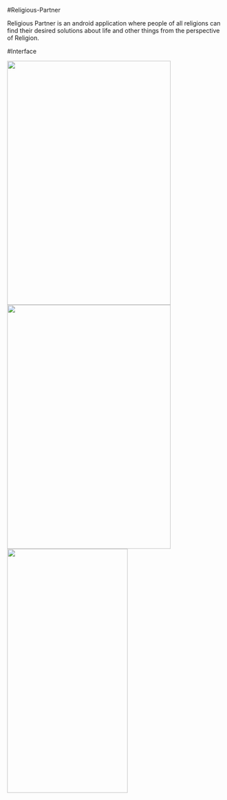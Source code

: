 #Religious-Partner

Religious Partner is an android application where people of all religions can find their desired solutions about life and other things from the perspective of Religion.

#Interface

<img src="https://github.com/mdyeasin07/Reigious-Partner-App/assets/122235266/21d4cad6-0f6f-460a-987b-a40e9a0ea71f" width="380" height="567">
<img src="https://github.com/mdyeasin07/Reigious-Partner-App/assets/122235266/6e63fcd4-12e6-4d45-b69d-c24cd1f2c1cc" width="380" height="567">
<img src="https://github.com/mdyeasin07/Reigious-Partner-App/assets/122235266/0c401d8b-0900-4849-b9e9-6bb69c448826" width="280" height="567">
